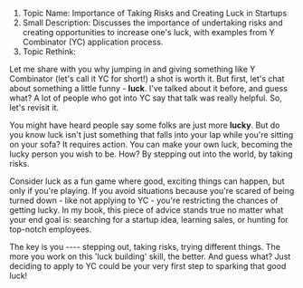 1. Topic Name: Importance of Taking Risks and Creating Luck in Startups
2. Small Description: Discusses the importance of undertaking risks and creating opportunities to increase one's luck, with examples from Y Combinator (YC) application process.
3. Topic Rethink:

Let me share with you why jumping in and giving something like Y Combinator (let's call it YC for short!) a shot is worth it. But first, let's chat about something a little funny - **luck**. I've talked about it before, and guess what? A lot of people who got into YC say that talk was really helpful. So, let's revisit it. 

You might have heard people say some folks are just more **lucky**. But do you know luck isn't just something that falls into your lap while you're sitting on your sofa? It requires action. You can make your own luck, becoming the lucky person you wish to be. How? By stepping out into the world, by taking risks. 

Consider luck as a fun game where good, exciting things can happen, but only if you're playing. If you avoid situations because you're scared of being turned down - like not applying to YC - you're restricting the chances of getting lucky. In my book, this piece of advice stands true no matter what your end goal is: searching for a startup idea, learning sales, or hunting for top-notch employees. 

The key is you ---- stepping out, taking risks, trying different things. The more you work on this 'luck building' skill, the better. And guess what? Just deciding to apply to YC could be your very first step to sparking that good luck!